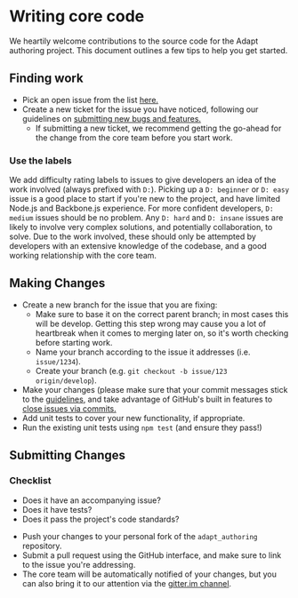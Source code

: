 # Writing core code

We heartily welcome contributions to the source code for the Adapt authoring project. This document outlines a few tips to help you get started.
## Finding work

* Pick an open issue from the list [here.](https://github.com/adaptlearning/adapt-authoring/issues)
* Create a new ticket for the issue you have noticed, following our guidelines on [submitting new bugs and features.](https://github.com/adaptlearning/adapt_framework/wiki/Bugs-and-features)
  * If submitting a new ticket, we recommend getting the go-ahead for the change from the core team before you start work.

### Use the labels

We add difficulty rating labels to issues to give developers an idea of the work involved (always prefixed with `D:`). Picking up a `D: beginner` or `D: easy` issue is a good place to start if you're new to the project, and have limited Node.js and Backbone.js experience. For more confident developers, `D: medium` issues should be no problem. Any `D: hard` and `D: insane` issues are likely to involve very complex solutions, and potentially collaboration, to solve. Due to the work involved, these should only be attempted by developers with an extensive knowledge of the codebase, and a good working relationship with the core team.

## Making Changes

* Create a new branch for the issue that you are fixing:
  * Make sure to base it on the correct parent branch; in most cases this will be develop. Getting this step wrong may cause you a lot of heartbreak when it comes to merging later on, so it's worth checking before starting work.
  * Name your branch according to the issue it addresses (i.e. `issue/1234`).
  * Create your branch (e.g. `git checkout -b issue/123 origin/develop`).
* Make your changes (please make sure that your commit messages stick to the [guidelines](http://www.git-scm.com/book/en/v2/Distributed-Git-Contributing-to-a-Project#Commit-Guidelines), and take advantage of GitHub's built in features to [close issues via commits.](https://help.github.com/articles/closing-issues-via-commit-messages/)
* Add unit tests to cover your new functionality, if appropriate.
* Run the existing unit tests using `npm test` (and ensure they pass!)

## Submitting Changes

### Checklist
- Does it have an accompanying issue?
- Does it have tests?
- Does it pass the project's code standards?

* Push your changes to your personal fork of the `adapt_authoring` repository.
* Submit a pull request using the GitHub interface, and make sure to link to the issue you're addressing.
* The core team will be automatically notified of your changes, but you can also bring it to our attention via the [gitter.im channel](https://gitter.im/adaptlearning/server-refactor).






